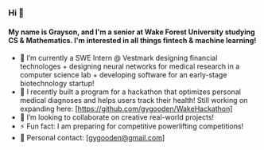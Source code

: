 ### Hi 👋

#### My name is Grayson, and I'm a senior at Wake Forest University studying CS & Mathematics. I'm interested in all things fintech & machine learning!

- 🔭 I’m currently a SWE Intern @ Vestmark designing financial technologes + designing neural networks for medical research in a computer science lab + developing software for an early-stage biotechnology startup!
- 🌱 I recently built a program for a hackathon that optimizes personal medical diagnoses and helps users track their health! Still working on expanding here: [https://github.com/gygooden/WakeHackathon]
- 👯 I’m looking to collaborate on creative real-world projects!
- ⚡ Fun fact: I am preparing for competitive powerlifting competitions!
- 💬 Personal contact: [gygooden@gmail.com]

